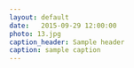 ```yaml
---
layout: default
date:   2015-09-29 12:00:00
photo: 13.jpg
caption_header: Sample header
caption: sample caption
---
```

